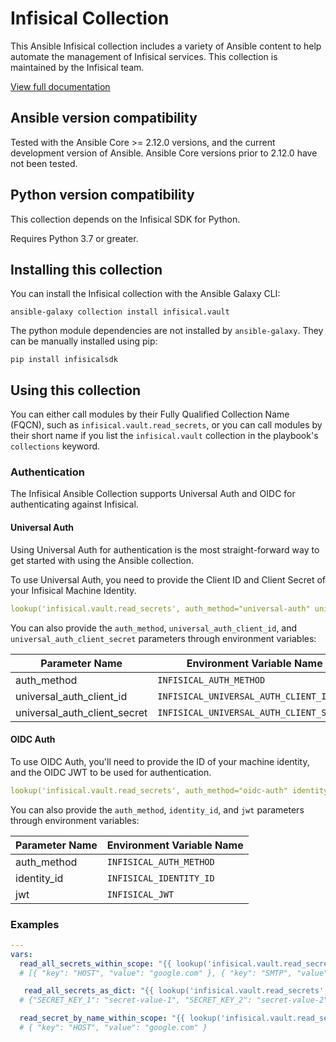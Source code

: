 # Infisical Collection
This Ansible Infisical collection includes a variety of Ansible content to help automate the management of Infisical services. This collection is maintained by the Infisical team.

[View full documentation](https://galaxy.ansible.com/ui/repo/published/infisical/vault/)

## Ansible version compatibility

Tested with the Ansible Core >= 2.12.0 versions, and the current development version of Ansible. Ansible Core versions prior to 2.12.0 have not been tested.

## Python version compatibility

This collection depends on the Infisical SDK for Python. 

Requires Python 3.7 or greater.

## Installing this collection

You can install the Infisical collection with the Ansible Galaxy CLI:

    ansible-galaxy collection install infisical.vault

The python module dependencies are not installed by `ansible-galaxy`.  They can
be manually installed using pip:

    pip install infisicalsdk

## Using this collection

You can either call modules by their Fully Qualified Collection Name (FQCN), such as `infisical.vault.read_secrets`, or you can call modules by their short name if you list the `infisical.vault` collection in the playbook's `collections` keyword.

### Authentication

The Infisical Ansible Collection supports Universal Auth and OIDC for authenticating against Infisical.

#### Universal Auth
Using Universal Auth for authentication is the most straight-forward way to get started with using the Ansible collection. 

To use Universal Auth, you need to provide the Client ID and Client Secret of your Infisical Machine Identity.

```yaml
lookup('infisical.vault.read_secrets', auth_method="universal-auth" universal_auth_client_id='<client-id>', universal_auth_client_secret='<client-secret>' ...rest)
```

You can also provide the `auth_method`, `universal_auth_client_id`, and `universal_auth_client_secret` parameters through environment variables:

| Parameter Name               | Environment Variable Name                |
| ---------------------------- | ---------------------------------------- |
| auth_method                  | `INFISICAL_AUTH_METHOD`                  |
| universal_auth_client_id     | `INFISICAL_UNIVERSAL_AUTH_CLIENT_ID`     |
| universal_auth_client_secret | `INFISICAL_UNIVERSAL_AUTH_CLIENT_SECRET` |


#### OIDC Auth
To use OIDC Auth, you'll need to provide the ID of your machine identity, and the OIDC JWT to be used for authentication.

```yaml
lookup('infisical.vault.read_secrets', auth_method="oidc-auth" identity_id='<identity-id>', jwt='<oidc-jwt>' ...rest)
```
You can also provide the `auth_method`, `identity_id`, and `jwt` parameters through environment variables:

| Parameter Name  | Environment Variable Name |
| --------------- | ------------------------- |
| auth_method     | `INFISICAL_AUTH_METHOD`   |
| identity_id     | `INFISICAL_IDENTITY_ID`   |
| jwt             | `INFISICAL_JWT`           |


### Examples

```yaml
---
vars:
  read_all_secrets_within_scope: "{{ lookup('infisical.vault.read_secrets', universal_auth_client_id='<>', universal_auth_client_secret='<>', project_id='<>', path='/', env_slug='dev', url='https://spotify.infisical.com') }}"
  # [{ "key": "HOST", "value": "google.com" }, { "key": "SMTP", "value": "gmail.smtp.edu" }]

   read_all_secrets_as_dict: "{{ lookup('infisical.vault.read_secrets', universal_auth_client_id='<>', universal_auth_client_secret='<>', project_id='<>', path='/', env_slug='dev', as_dict=True, url='https://spotify.infisical.com') }}"
  # {"SECRET_KEY_1": "secret-value-1", "SECRET_KEY_2": "secret-value-2"} -> Can be accessed as secrets.SECRET_KEY_1

  read_secret_by_name_within_scope: "{{ lookup('infisical.vault.read_secrets', universal_auth_client_id='<>', universal_auth_client_secret='<>', project_id='<>', path='/', env_slug='dev', secret_name='HOST', url='https://spotify.infisical.com') }}"
  # { "key": "HOST", "value": "google.com" }
```

